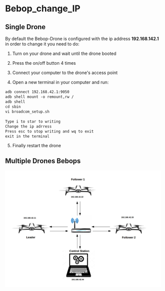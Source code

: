 # Bebop_change_IP

## Single Drone 

By default the Bebop-Drone is configured with the ip address **192.168.142.1** in order to change it you need to do:


1.  Turn on your drone and wait until the drone booted 

2.  Press the on/off button 4 times 

3.  Connect your computer to the drone's access point
 
4.  Open a new terminal in your computer and run:
  ```
  adb connect 192.168.42.1:9050
  adb shell mount -o remount,rw /
  adb shell 
  cd sbin
  vi broadcom_setup.sh
 
  Type i to star to writing  
  Change the ip adrress 
  Press esc to stop writing and wq to exit 
  exit in the terminal  
 ```
5. Finally restart the drone 


## Multiple Drones Bebops

![](https://github.com/dvalenciar/Bebop_change_IP/blob/master/Figure.jpg)
